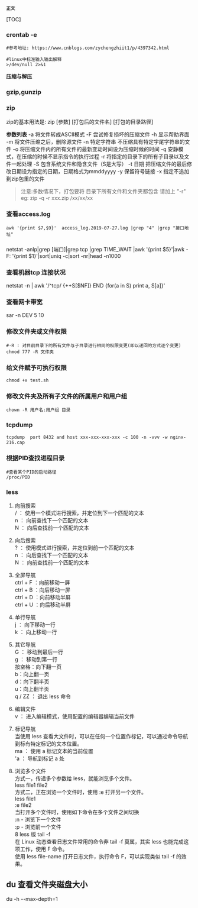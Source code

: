 **`正文`**

[TOC]


### crontab -e
```shell
#参考地址: https://www.cnblogs.com/zychengzhiit1/p/4397342.html

#linux中标准输入输出解释 
>/dev/null 2>&1

```

**压缩与解压**
### gzip,gunzip

### zip
zip的基本用法是: zip [参数] [打包后的文件名] [打包的目录路径]

**参数列表**
-a 将文件转成ASCII模式
-F 尝试修复损坏的压缩文件
-h 显示帮助界面
-m 将文件压缩之后，删除源文件
-n 特定字符串 不压缩具有特定字尾字符串的文件
-o 将压缩文件内的所有文件的最新变动时间设为压缩时候的时间
-q 安静模式，在压缩的时候不显示指令的执行过程
-r 将指定的目录下的所有子目录以及文件一起处理
-S 包含系统文件和隐含文件（S是大写）
-t 日期 把压缩文件的最后修改日期设为指定的日期，日期格式为mmddyyyy
-y 保留符号链接
-x 指定不追加到zip包里的文件

>注意:多数情况下，打包要将 目录下所有文件和文件夹都包含 请加上 "-r"  
eg: zip -q -r xxx.zip /xx/xx/xx



### 查看access.log
```shell
awk '{print $7,$9}'  access_log.2019-07-27.log |grep "4" |grep "接口地址"
```


### 
netstat -anlp|grep [端口]|grep tcp |grep TIME_WAIT |awk '{print $5}'|awk -F: '{print $1}'|sort|uniq -c|sort -nr|head -n1000


### 查看机器tcp 连接状况
netstat -n | awk '/^tcp/ {++S[$NF]} END {for(a in S) print a, S[a]}'

### 查看网卡带宽
sar -n DEV 5 10


### 修改文件夹或文件权限
```shell
#-R : 对目前目录下的所有文件与子目录进行相同的权限变更(即以递回的方式逐个变更)
chmod 777 -R 文件夹

```

### 给文件赋予可执行权限
```shell
chmod +x test.sh 
```

### 修改文件夹及所有子文件的所属用户和用户组
```shell
chown -R 用户名:用户组 目录
```


### tcpdump
```shell
tcpdump  port 8432 and host xxx-xxx-xxx-xxx -c 100 -n -vvv -w nginx-216.cap
```


### 根据PID查找进程目录
```shell
#查看某个PID的启动路径
/proc/PID
```


### less

1. 向前搜索     
/ ： 使用一个模式进行搜索，并定位到下一个匹配的文本     
n ： 向前查找下一个匹配的文本   
N ： 向后查找前一个匹配的文本 

2. 向后搜索     
? ： 使用模式进行搜索，并定位到前一个匹配的文本         
n ： 向后查找下一个匹配的文本       
N ： 向前查找前一个匹配的文本       

3. 全屏导航     
ctrl + F ：向前移动一屏         
ctrl + B ：向后移动一屏         
ctrl + D ：向前移动半屏         
ctrl + U ：向后移动半屏 

4. 单行导航      
j ： 向下移动一行       
k ： 向上移动一行       

5. 其它导航     
G ： 移动到最后一行     
g ： 移动到第一行       
按空格：向下翻一页      
b：向上翻一页       
d：向下翻半页       
u：向上翻半页       
q / ZZ ： 退出 less 命令        

6. 编辑文件      
v ： 进入编辑模式，使用配置的编辑器编辑当前文件

7. 标记导航      
当使用 less 查看大文件时，可以在任何一个位置作标记，可以通过命令导航到标有特定标记的文本位置。      
ma ： 使用 a 标记文本的当前位置     
'a ： 导航到标记 a 处       

8. 浏览多个文件     
方式一，传递多个参数给 less，就能浏览多个文件。     
less file1 file2        
方式二，正在浏览一个文件时，使用 :e 打开另一个文件。        
less file1      
:e file2        
当打开多个文件时，使用如下命令在多个文件之间切换        
:n - 浏览下一个文件     
:p - 浏览前一个文件     
8  less 版 tail -f      
在 Linux 动态查看日志文件常用的命令非 tail -f 莫属，其实 less 也能完成这项工作，使用 F 命令。       
使用 less file-name 打开日志文件，执行命令 F，可以实现类似 tail -f 的效果。     


## du 查看文件夹磁盘大小
du -h --max-depth=1
